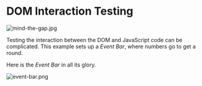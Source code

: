 # DOM Interaction Testing

![mind-the-gap.jpg][1]

Testing the interaction between the DOM and JavaScript code can be complicated. This example sets up a _Event Bar_, where numbers go to get a round.

Here is the _Event Bar_ in all its glory.

![event-bar.png][2]

[1]: https://github.com/bevacqua/buildfirst/tree/master/images/mind-the-gap.jpg "Mind it!"
[2]: https://github.com/bevacqua/buildfirst/tree/master/images/event-bar.png
